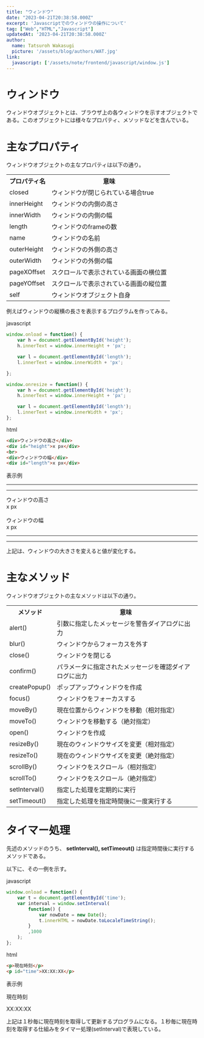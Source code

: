```yaml
---
title: "ウィンドウ"
date: "2023-04-21T20:38:58.000Z"
excerpt: 'Javascriptでのウィンドウの操作について'
tag: ["Web","HTML","Javascript"]
updatedAt: '2023-04-21T20:38:58.000Z'
author:
  name: Tatsuroh Wakasugi
  picture: '/assets/blog/authors/WAT.jpg'
link:
  javascript: ['/assets/note/frontend/javascript/window.js']
---
```


# ウィンドウ

ウィンドウオブジェクトとは、ブラウザ上の各ウィンドウを示すオブジェクトである。このオブジェクトには様々なプロパティ、メソッドなどを含んでいる。

# 主なプロパティ

ウィンドウオブジェクトの主なプロパティは以下の通り。


<table style="border:none;">
    <tr>
        <th style="border:none;">プロパティ名</td>
        <th style="border:none;">意味</td>
    </tr>
    <tr>
        <td style="border:none;">closed</td>
        <td style="border:none;">ウィンドウが閉じられている場合true</td>
    </tr>
    <tr>
        <td style="border:none;">innerHeight</td>
        <td style="border:none;">ウィンドウの内側の高さ</td>
    </tr>
    <tr>
        <td style="border:none;">innerWidth</td>
        <td style="border:none;">ウィンドウの内側の幅</td>
    </tr>
    <tr>
        <td style="border:none;">length</td>
        <td style="border:none;">ウィンドウのframeの数</td>
    </tr>
    <tr>
        <td style="border:none;">name</td>
        <td style="border:none;">ウィンドウの名前</td>
    </tr>
    <tr>
        <td style="border:none;">outerHeight</td>
        <td style="border:none;">ウィンドウの外側の高さ</td>
    </tr>
    <tr>
        <td style="border:none;">outerWidth</td>
        <td style="border:none;">ウィンドウの外側の幅</td>
    </tr>
    <tr>
        <td style="border:none;">pageXOffset</td>
        <td style="border:none;">スクロールで表示されている画面の横位置</td>
    </tr>
    <tr>
        <td style="border:none;">pageYOffset</td>
        <td style="border:none;">スクロールで表示されている画面の縦位置</td>
    </tr>
    <tr>
        <td style="border:none;">self</td>
        <td style="border:none;">ウィンドウオブジェクト自身</td>
    </tr>

</table>

例えばウィンドウの縦横の長さを表示するプログラムを作ってみる。

javascript

```javascript
window.onload = function() {
    var h = document.getElementById('height');
    h.innerText = window.innerHeight + 'px';

    var l = document.getElementById('length');
    l.innerText = window.innerWidth + 'px';

};

window.onresize = function() {
    var h = document.getElementById('height');
    h.innerText = window.innerHeight + 'px';

    var l = document.getElementById('length');
    l.innerText = window.innerWidth + 'px';
};
```

html

```html
<div>ウィンドウの高さ</div>
<div id="height">x px</div>
<br>
<div>ウィンドウの幅</div>
<div id="length">x px</div>
```

表示例

<hr>
<hr>
<div>ウィンドウの高さ</div>
<div id="height">x px</div>
<br>
<div>ウィンドウの幅</div>
<div id="length">x px</div>
<hr>
<hr>

上記は、ウィンドウの大きさを変えると値が変化する。


# 主なメソッド

ウィンドウオブジェクトの主なメソッドは以下の通り。


<table style="border:none;">
    <tr>
        <th style="border:none;">メソッド</td>
        <th style="border:none;">意味</td>
    </tr>
    <tr>
        <td style="border:none;">alert()</td>
        <td style="border:none;">引数に指定したメッセージを警告ダイアログに出力</td>
    </tr>
    <tr>
        <td style="border:none;">blur()</td>
        <td style="border:none;">ウィンドウからフォーカスを外す</td>
    </tr>
    <tr>
        <td style="border:none;">close()</td>
        <td style="border:none;">ウィンドウを閉じる</td>
    </tr>
    <tr>
        <td style="border:none;">confirm()</td>
        <td style="border:none;">パラメータに指定されたメッセージを確認ダイアログに出力</td>
    </tr>
    <tr>
        <td style="border:none;">createPopup()</td>
        <td style="border:none;">ポップアップウィンドウを作成</td>
    </tr>
    <tr>
        <td style="border:none;">focus()</td>
        <td style="border:none;">ウィンドウをフォーカスする</td>
    </tr>
    <tr>
        <td style="border:none;">moveBy()</td>
        <td style="border:none;">現在位置からウィンドウを移動（相対指定）</td>
    </tr>
    <tr>
        <td style="border:none;">moveTo()</td>
        <td style="border:none;">ウィンドウを移動する（絶対指定）</td>
    </tr>
    <tr>
        <td style="border:none;">open()</td>
        <td style="border:none;">ウィンドウを作成</td>
    </tr>
    <tr>
        <td style="border:none;">resizeBy()</td>
        <td style="border:none;">現在のウィンドウサイズを変更（相対指定）</td>
    </tr>
    <tr>
        <td style="border:none;">resizeTo()</td>
        <td style="border:none;">現在のウィンドウサイズを変更（絶対指定）</td>
    </tr>
    <tr>
        <td style="border:none;">scrollBy()</td>
        <td style="border:none;">ウィンドウをスクロール（相対指定）</td>
    </tr>
    <tr>
        <td style="border:none;">scrollTo()</td>
        <td style="border:none;">ウィンドウをスクロール（絶対指定）</td>
    </tr>
    <tr>
        <td style="border:none;">setInterval()</td>
        <td style="border:none;">指定した処理を定期的に実行</td>
    </tr>
    <tr>
        <td style="border:none;">setTimeout()</td>
        <td style="border:none;">指定した処理を指定時間後に一度実行する</td>
    </tr>

</table>


# タイマー処理

先述のメソッドのうち、 **setInterval(), setTimeout()** は指定時間後に実行するメソッドである。

以下に、その一例を示す。

javascript

```javascript
window.onload = function() {
    var t = document.getElementById('time');
    var interval = window.setInterval(
        function() {
            var nowDate = new Date();
            t.innerHTML = nowDate.toLocaleTimeString();
        }
        ,1000
    );
};
```

html

```html
<p>現在時刻</p>
<p id="time">XX:XX:XX</p>
```

表示例

<p>現在時刻</p>
<p id="time">XX:XX:XX</p>
<script type="text/javascript" src="/js_sample_pages/window_sample.js"></script>

上記は１秒毎に現在時刻を取得して更新するプログラムになる。１秒毎に現在時刻を取得する仕組みをタイマー処理(setInterval)で表現している。

